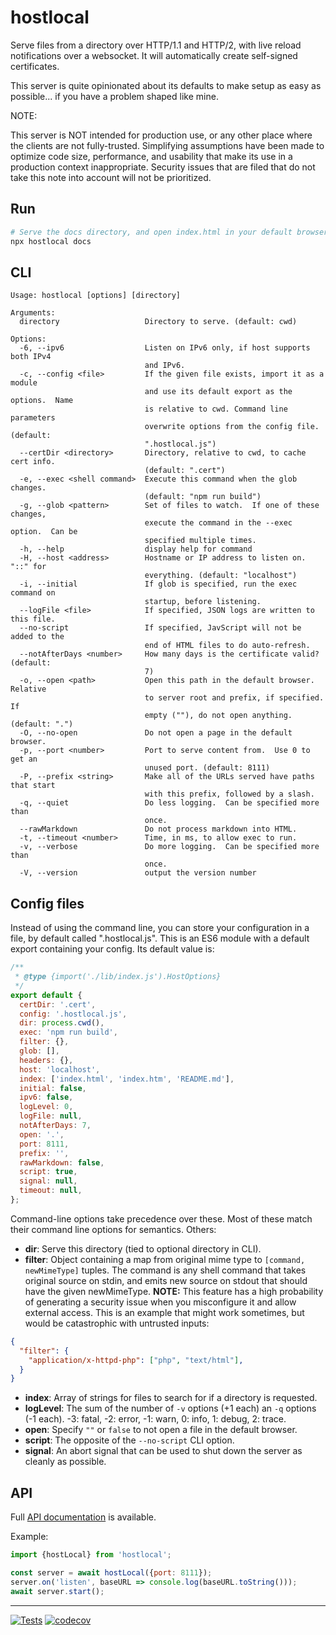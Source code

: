 # hostlocal

Serve files from a directory over HTTP/1.1 and HTTP/2, with live reload
notifications over a websocket.  It will automatically create self-signed
certificates.

This server is quite opinionated about its defaults to make setup as easy
as possible... if you have a problem shaped like mine.

NOTE:

This server is NOT intended for production use, or any other place where the
clients are not fully-trusted.  Simplifying assumptions have been made to
optimize code size, performance, and usability that make its use in a
production context inappropriate.  Security issues that are filed that do
not take this note into account will not be prioritized.

## Run

```sh
# Serve the docs directory, and open index.html in your default browser.
npx hostlocal docs
```

## CLI

```text
Usage: hostlocal [options] [directory]

Arguments:
  directory                   Directory to serve. (default: cwd)

Options:
  -6, --ipv6                  Listen on IPv6 only, if host supports both IPv4
                              and IPv6.
  -c, --config <file>         If the given file exists, import it as a module
                              and use its default export as the options.  Name
                              is relative to cwd. Command line parameters
                              overwrite options from the config file. (default:
                              ".hostlocal.js")
  --certDir <directory>       Directory, relative to cwd, to cache cert info.
                              (default: ".cert")
  -e, --exec <shell command>  Execute this command when the glob changes.
                              (default: "npm run build")
  -g, --glob <pattern>        Set of files to watch.  If one of these changes,
                              execute the command in the --exec option.  Can be
                              specified multiple times.
  -h, --help                  display help for command
  -H, --host <address>        Hostname or IP address to listen on. "::" for
                              everything. (default: "localhost")
  -i, --initial               If glob is specified, run the exec command on
                              startup, before listening.
  --logFile <file>            If specified, JSON logs are written to this file.
  --no-script                 If specified, JavScript will not be added to the
                              end of HTML files to do auto-refresh.
  --notAfterDays <number>     How many days is the certificate valid? (default:
                              7)
  -o, --open <path>           Open this path in the default browser.  Relative
                              to server root and prefix, if specified.  If
                              empty (""), do not open anything. (default: ".")
  -O, --no-open               Do not open a page in the default browser.
  -p, --port <number>         Port to serve content from.  Use 0 to get an
                              unused port. (default: 8111)
  -P, --prefix <string>       Make all of the URLs served have paths that start
                              with this prefix, followed by a slash.
  -q, --quiet                 Do less logging.  Can be specified more than
                              once.
  --rawMarkdown               Do not process markdown into HTML.
  -t, --timeout <number>      Time, in ms, to allow exec to run.
  -v, --verbose               Do more logging.  Can be specified more than
                              once.
  -V, --version               output the version number
```

## Config files

Instead of using the command line, you can store your configuration in a
file, by default called ".hostlocal.js".  This is an ES6 module with a default
export containing your config.  Its default value is:

```js
/**
 * @type {import('./lib/index.js').HostOptions}
 */
export default {
  certDir: '.cert',
  config: '.hostlocal.js',
  dir: process.cwd(),
  exec: 'npm run build',
  filter: {},
  glob: [],
  headers: {},
  host: 'localhost',
  index: ['index.html', 'index.htm', 'README.md'],
  initial: false,
  ipv6: false,
  logLevel: 0,
  logFile: null,
  notAfterDays: 7,
  open: '.',
  port: 8111,
  prefix: '',
  rawMarkdown: false,
  script: true,
  signal: null,
  timeout: null,
};
```

Command-line options take precedence over these.  Most of these match their
command line options for semantics.  Others:

- **dir**: Serve this directory (tied to optional directory in CLI).
- **filter**: Object containing a map from original mime type to
  `[command, newMimeType]` tuples.  The command is any shell command that takes
  original source on stdin, and emits new source on stdout that should have the
  given newMimeType.  **NOTE:** This feature has a high probability of generating
  a security issue when you misconfigure it and allow external access.
  This is an example that might work sometimes, but would be catastrophic with
  untrusted inputs:

```json
{
  "filter": {
    "application/x-httpd-php": ["php", "text/html"],
  }
}
```

- **index**: Array of strings for files to search for if a directory is requested.
- **logLevel**: The sum of the number of `-v` options (+1 each) an `-q` options
  (-1 each).  -3: fatal, -2: error, -1: warn, 0: info, 1: debug, 2: trace.
- **open**: Specify `""` or `false` to not open a file in the default browser.
- **script**: The opposite of the `--no-script` CLI option.
- **signal**: An abort signal that can be used to shut down the server as
  cleanly as possible.

## API

Full [API documentation](http://hildjj.github.io/hostlocal/) is available.

Example:

```js
import {hostLocal} from 'hostlocal';

const server = await hostLocal({port: 8111});
server.on('listen', baseURL => console.log(baseURL.toString()));
await server.start();
```

---
[![Tests](https://github.com/hildjj/hostlocal/actions/workflows/node.js.yml/badge.svg)](https://github.com/hildjj/hostlocal/actions/workflows/node.js.yml)
[![codecov](https://codecov.io/gh/hildjj/hostlocal/graph/badge.svg?token=HHS0QQ7NUF)](https://codecov.io/gh/hildjj/hostlocal)
